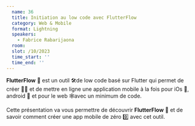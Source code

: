 ```yaml
---
  name: 36
  title: Initiation au low code avec FlutterFlow
  category: Web & Mobile
  format: Lightning
  speakers: 
    - Fabrice Rabarijaona
  room: 
  slot: /10/2023
  time_start: ''
  time_end: ''
---
```

<b>FlutterFlow</b> 💙 est un outil 🛠️de low code  basé sur Flutter qui permet de créer 👷‍♀️ et de mettre en ligne une application mobile à la fois pour iOs 📱, android 🤖 et pour le web 🕸️avec un minimum de code. 

Cette présentation va vous permettre de découvrir <b>FlutterFlow</b> 💙 et  de savoir comment créer une app mobile de zéro 0️⃣ avec cet outil.
